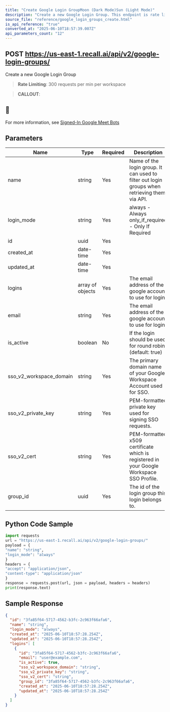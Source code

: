 ```yaml
---
title: "Create Google Login GroupMoon (Dark Mode)Sun (Light Mode)"
description: "Create a new Google Login Group. This endpoint is rate limited to: 300 requests per min per workspace"
source_file: "reference/google_login_groups_create.html"
is_api_reference: "true"
converted_at: "2025-06-10T18:57:39.007Z"
api_parameters_count: "12"
---
```

## POST https://us-east-1.recall.ai/api/v2/google-login-groups/

Create a new Google Login Group

> **Rate Limiting**: 300 requests per min per workspace

> **CALLOUT**:

## 📘

For more information, see [Signed-In Google Meet Bots](/docs/google-meet-login-getting-started.md)
## Parameters

| Name | Type | Required | Description |
| --- | --- | --- | --- |
| name | string | Yes | Name of the login group. It can used to filter out login groups when retrieving them via API. |
| login_mode | string | Yes | always - Always only_if_required - Only If Required |
| id | uuid | Yes |  |
| created_at | date-time | Yes |  |
| updated_at | date-time | Yes |  |
| logins | array of objects | Yes | The email address of the google account to use for login. |
| email | string | Yes | The email address of the google account to use for login. |
| is_active | boolean | No | If the login should be used for round robin. (default: true) |
| sso_v2_workspace_domain | string | Yes | The primary domain name of your Google Workspace Account used for SSO. |
| sso_v2_private_key | string | Yes | PEM-formatted private key used for signing SSO requests. |
| sso_v2_cert | string | Yes | PEM-formatted x509 certificate which is registered in your Google Workspace SSO Profile. |
| group_id | uuid | Yes | The id of the login group this login belongs to. |

## Python Code Sample

```python
import requests
url = "https://us-east-1.recall.ai/api/v2/google-login-groups/"
payload = {
"name": "string",
"login_mode": "always"
}
headers = {
"accept": "application/json",
"content-type": "application/json"
}
response = requests.post(url, json = payload, headers = headers)
print(response.text)
```

## Sample Response

```json
{
  "id": "3fa85f64-5717-4562-b3fc-2c963f66afa6",
  "name": "string",
  "login_mode": "always",
  "created_at": "2025-06-10T18:57:28.254Z",
  "updated_at": "2025-06-10T18:57:28.254Z",
  "logins": [
    {
      "id": "3fa85f64-5717-4562-b3fc-2c963f66afa6",
      "email": "user@example.com",
      "is_active": true,
      "sso_v2_workspace_domain": "string",
      "sso_v2_private_key": "string",
      "sso_v2_cert": "string",
      "group_id": "3fa85f64-5717-4562-b3fc-2c963f66afa6",
      "created_at": "2025-06-10T18:57:28.254Z",
      "updated_at": "2025-06-10T18:57:28.254Z"
    }
  ]
}
```
